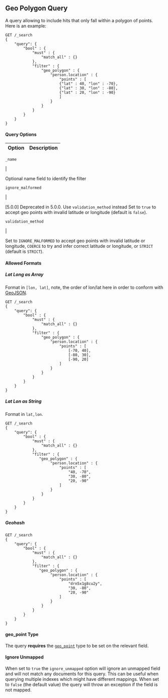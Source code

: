 ## Geo Polygon Query

A query allowing to include hits that only fall within a polygon of points. Here is an example:
    
    
    GET /_search
    {
        "query": {
            "bool" : {
                "must" : {
                    "match_all" : {}
                },
                "filter" : {
                    "geo_polygon" : {
                        "person.location" : {
                            "points" : [
                            {"lat" : 40, "lon" : -70},
                            {"lat" : 30, "lon" : -80},
                            {"lat" : 20, "lon" : -90}
                            ]
                        }
                    }
                }
            }
        }
    }

#### Query Options

Option | Description  
---|---  
  
`_name`

| 

Optional name field to identify the filter  
  
`ignore_malformed`

| 

[5.0.0] Deprecated in 5.0.0. Use `validation_method` instead  Set to `true` to accept geo points with invalid latitude or longitude (default is `false`).  
  
`validation_method`

| 

Set to `IGNORE_MALFORMED` to accept geo points with invalid latitude or longitude, `COERCE` to try and infer correct latitude or longitude, or `STRICT` (default is `STRICT`).  
  
#### Allowed Formats

##### Lat Long as Array

Format in `[lon, lat]`, note, the order of lon/lat here in order to conform with [GeoJSON](http://geojson.org/).
    
    
    GET /_search
    {
        "query": {
            "bool" : {
                "must" : {
                    "match_all" : {}
                },
                "filter" : {
                    "geo_polygon" : {
                        "person.location" : {
                            "points" : [
                                [-70, 40],
                                [-80, 30],
                                [-90, 20]
                            ]
                        }
                    }
                }
            }
        }
    }

##### Lat Lon as String

Format in `lat,lon`.
    
    
    GET /_search
    {
        "query": {
            "bool" : {
                "must" : {
                    "match_all" : {}
                },
                "filter" : {
                   "geo_polygon" : {
                        "person.location" : {
                            "points" : [
                                "40, -70",
                                "30, -80",
                                "20, -90"
                            ]
                        }
                    }
                }
            }
        }
    }

##### Geohash
    
    
    GET /_search
    {
        "query": {
            "bool" : {
                "must" : {
                    "match_all" : {}
                },
                "filter" : {
                   "geo_polygon" : {
                        "person.location" : {
                            "points" : [
                                "drn5x1g8cu2y",
                                "30, -80",
                                "20, -90"
                            ]
                        }
                    }
                }
            }
        }
    }

#### geo_point Type

The query **requires** the [`geo_point`](geo-point.html) type to be set on the relevant field.

#### Ignore Unmapped

When set to `true` the `ignore_unmapped` option will ignore an unmapped field and will not match any documents for this query. This can be useful when querying multiple indexes which might have different mappings. When set to `false` (the default value) the query will throw an exception if the field is not mapped.
